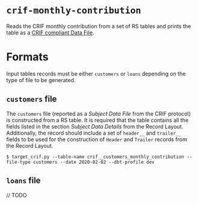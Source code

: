 # `crif-monthly-contribution`
Reads the CRIF monthly contribution from a set of RS tables and prints the table as a [CRIF compliant Data File](https://digitalorigin.atlassian.net/wiki/spaces/INT/pages/667779083/CRIF+Italy+Documents?preview=%2F667779083%2F673841179%2FMonthly%20data%20Contribution%20-%20User%20Guide_1%2014.pdf).

# Formats
Input tables records must be either `customers` or `loans` depending on the type of file to be generated.

## `customers` file
The `customers` file (reported as a _Subject Data File_ from the CRIF protocol) is constructed from a RS table.
It is required that the table contains all the fields listed in the section _Subject Data Details_ from the Record Layout.
Additionally, the record should include a set of `header__` and `trailer__` fields to be used for the construction of `Header` and `Trailer` records from the Record Layout.

```console
$ target_crif.py --table-name crif__customers_monthly_contribution --file-type customers --date 2020-02-02 --dbt-profile dev
```

## `loans` file
// TODO